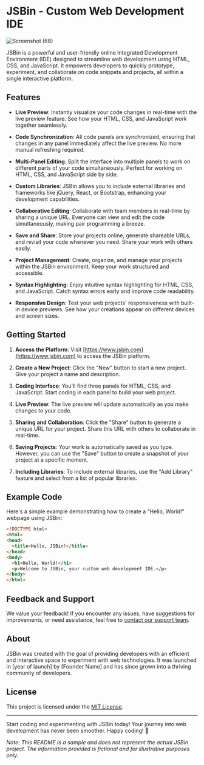 # JSBin - Custom Web Development IDE
![Screenshot (68)](https://github.com/raj075512/JS_bin/assets/91281709/12bca78d-35fe-4615-8aaa-1d747b433002)



JSBin is a powerful and user-friendly online Integrated Development Environment (IDE) designed to streamline web development using HTML, CSS, and JavaScript. It empowers developers to quickly prototype, experiment, and collaborate on code snippets and projects, all within a single interactive platform.

## Features

- **Live Preview**: Instantly visualize your code changes in real-time with the live preview feature. See how your HTML, CSS, and JavaScript work together seamlessly.

- **Code Synchronization**: All code panels are synchronized, ensuring that changes in any panel immediately affect the live preview. No more manual refreshing required.

- **Multi-Panel Editing**: Split the interface into multiple panels to work on different parts of your code simultaneously. Perfect for working on HTML, CSS, and JavaScript side by side.

- **Custom Libraries**: JSBin allows you to include external libraries and frameworks like jQuery, React, or Bootstrap, enhancing your development capabilities.

- **Collaborative Editing**: Collaborate with team members in real-time by sharing a unique URL. Everyone can view and edit the code simultaneously, making pair programming a breeze.

- **Save and Share**: Store your projects online, generate shareable URLs, and revisit your code whenever you need. Share your work with others easily.

- **Project Management**: Create, organize, and manage your projects within the JSBin environment. Keep your work structured and accessible.

- **Syntax Highlighting**: Enjoy intuitive syntax highlighting for HTML, CSS, and JavaScript. Catch syntax errors early and improve code readability.

- **Responsive Design**: Test your web projects' responsiveness with built-in device previews. See how your creations appear on different devices and screen sizes.

## Getting Started

1. **Access the Platform**: Visit [https://www.jsbin.com](https://www.jsbin.com) to access the JSBin platform.

2. **Create a New Project**: Click the "New" button to start a new project. Give your project a name and description.

3. **Coding Interface**: You'll find three panels for HTML, CSS, and JavaScript. Start coding in each panel to build your web project.

4. **Live Preview**: The live preview will update automatically as you make changes to your code.

5. **Sharing and Collaboration**: Click the "Share" button to generate a unique URL for your project. Share this URL with others to collaborate in real-time.

6. **Saving Projects**: Your work is automatically saved as you type. However, you can use the "Save" button to create a snapshot of your project at a specific moment.

7. **Including Libraries**: To include external libraries, use the "Add Library" feature and select from a list of popular libraries.

## Example Code

Here's a simple example demonstrating how to create a "Hello, World!" webpage using JSBin:

```html
<!DOCTYPE html>
<html>
<head>
  <title>Hello, JSBin!</title>
</head>
<body>
  <h1>Hello, World!</h1>
  <p>Welcome to JSBin, your custom web development IDE.</p>
</body>
</html>
```

## Feedback and Support

We value your feedback! If you encounter any issues, have suggestions for improvements, or need assistance, feel free to [contact our support team](raj075512@gmail.com).

## About

JSBin was created with the goal of providing developers with an efficient and interactive space to experiment with web technologies. It was launched in [year of launch] by [Founder Name] and has since grown into a thriving community of developers.

## License

This project is licensed under the [MIT License](https://opensource.org/licenses/MIT).

---

Start coding and experimenting with JSBin today! Your journey into web development has never been smoother. Happy coding! 🚀

*Note: This README is a sample and does not represent the actual JSBin project. The information provided is fictional and for illustrative purposes only.*
